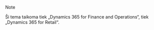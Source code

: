 > [!NOTE]
> Ši tema taikoma tiek „Dynamics 365 for Finance and Operations“, tiek „Dynamics 365 for Retail“. 